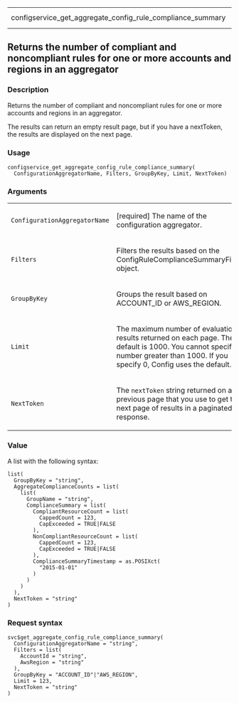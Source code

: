 <table style="width: 100%;">
<tbody>
<tr class="odd">
<td>configservice_get_aggregate_config_rule_compliance_summary</td>
<td style="text-align: right;">R Documentation</td>
</tr>
</tbody>
</table>

## Returns the number of compliant and noncompliant rules for one or more accounts and regions in an aggregator

### Description

Returns the number of compliant and noncompliant rules for one or more
accounts and regions in an aggregator.

The results can return an empty result page, but if you have a
nextToken, the results are displayed on the next page.

### Usage

    configservice_get_aggregate_config_rule_compliance_summary(
      ConfigurationAggregatorName, Filters, GroupByKey, Limit, NextToken)

### Arguments

<table>
<colgroup>
<col style="width: 35%" />
<col style="width: 65%" />
</colgroup>
<tbody>
<tr class="odd">
<td><code
id="configservice_get_aggregate_config_rule_compliance_summary_:_ConfigurationAggregatorName">ConfigurationAggregatorName</code></td>
<td><p>[required] The name of the configuration aggregator.</p></td>
</tr>
<tr class="even">
<td><code
id="configservice_get_aggregate_config_rule_compliance_summary_:_Filters">Filters</code></td>
<td><p>Filters the results based on the
ConfigRuleComplianceSummaryFilters object.</p></td>
</tr>
<tr class="odd">
<td><code
id="configservice_get_aggregate_config_rule_compliance_summary_:_GroupByKey">GroupByKey</code></td>
<td><p>Groups the result based on ACCOUNT_ID or AWS_REGION.</p></td>
</tr>
<tr class="even">
<td><code
id="configservice_get_aggregate_config_rule_compliance_summary_:_Limit">Limit</code></td>
<td><p>The maximum number of evaluation results returned on each page.
The default is 1000. You cannot specify a number greater than 1000. If
you specify 0, Config uses the default.</p></td>
</tr>
<tr class="odd">
<td><code
id="configservice_get_aggregate_config_rule_compliance_summary_:_NextToken">NextToken</code></td>
<td><p>The <code>nextToken</code> string returned on a previous page
that you use to get the next page of results in a paginated
response.</p></td>
</tr>
</tbody>
</table>

### Value

A list with the following syntax:

    list(
      GroupByKey = "string",
      AggregateComplianceCounts = list(
        list(
          GroupName = "string",
          ComplianceSummary = list(
            CompliantResourceCount = list(
              CappedCount = 123,
              CapExceeded = TRUE|FALSE
            ),
            NonCompliantResourceCount = list(
              CappedCount = 123,
              CapExceeded = TRUE|FALSE
            ),
            ComplianceSummaryTimestamp = as.POSIXct(
              "2015-01-01"
            )
          )
        )
      ),
      NextToken = "string"
    )

### Request syntax

    svc$get_aggregate_config_rule_compliance_summary(
      ConfigurationAggregatorName = "string",
      Filters = list(
        AccountId = "string",
        AwsRegion = "string"
      ),
      GroupByKey = "ACCOUNT_ID"|"AWS_REGION",
      Limit = 123,
      NextToken = "string"
    )
